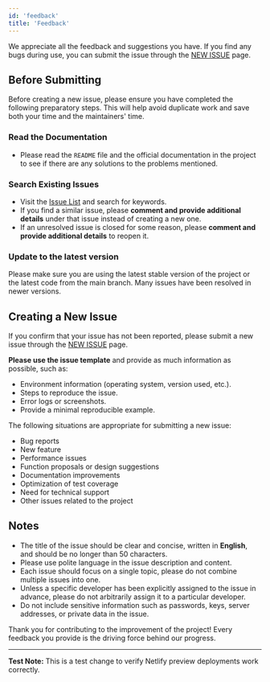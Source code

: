 ```yaml
---
id: 'feedback'
title: 'Feedback'
---
```


We appreciate all the feedback and suggestions you have. If you find any bugs during use, you can submit the issue through the [NEW ISSUE](https://github.com/apache/fesod/issues/new/choose) page.

## Before Submitting

Before creating a new issue, please ensure you have completed the following preparatory steps. This will help avoid duplicate work and save both your time and the maintainers' time.

### Read the Documentation

- Please read the `README` file and the official documentation in the project to see if there are any solutions to the problems mentioned.

### Search Existing Issues

- Visit the [Issue List](https://github.com/apache/fesod/issues) and search for keywords.
- If you find a similar issue, please **comment and provide additional details** under that issue instead of creating a new one.
- If an unresolved issue is closed for some reason, please **comment and provide additional details** to reopen it.

### Update to the latest version

Please make sure you are using the latest stable version of the project or the latest code from the main branch. Many issues have been resolved in newer versions.

## Creating a New Issue

If you confirm that your issue has not been reported, please submit a new issue through the [NEW ISSUE](https://github.com/apache/fesod/issues/new/choose) page.

**Please use the issue template** and provide as much information as possible, such as:

- Environment information (operating system, version used, etc.).
- Steps to reproduce the issue.
- Error logs or screenshots.
- Provide a minimal reproducible example.

The following situations are appropriate for submitting a new issue:

- Bug reports
- New feature
- Performance issues
- Function proposals or design suggestions
- Documentation improvements
- Optimization of test coverage
- Need for technical support
- Other issues related to the project

## Notes

- The title of the issue should be clear and concise, written in **English**, and should be no longer than 50 characters.
- Please use polite language in the issue description and content.
- Each issue should focus on a single topic, please do not combine multiple issues into one.
- Unless a specific developer has been explicitly assigned to the issue in advance, please do not arbitrarily assign it to a particular developer.
- Do not include sensitive information such as passwords, keys, server addresses, or private data in the issue.

Thank you for contributing to the improvement of the project! Every feedback you provide is the driving force behind our progress.

---

**Test Note:** This is a test change to verify Netlify preview deployments work correctly.
